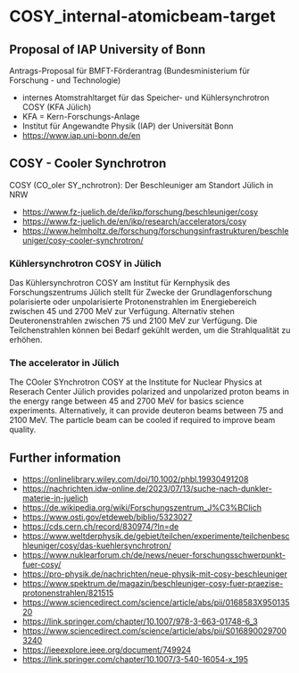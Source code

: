 # COSY_internal-atomicbeam-target

## Proposal of IAP University of Bonn 
Antrags-Proposal für BMFT-Förderantrag (Bundesministerium für Forschung - und Technologie)
- internes Atomstrahltarget für das Speicher- und Kühlersynchrotron COSY (KFA Jülich)
- KFA = Kern-Forschungs-Anlage
- Institut für Angewandte Physik (IAP) der Universität Bonn
- https://www.iap.uni-bonn.de/en

## COSY - Cooler Synchrotron
COSY (CO_oler SY_nchrotron): Der Beschleuniger am Standort Jülich in NRW
- https://www.fz-juelich.de/de/ikp/forschung/beschleuniger/cosy
- https://www.fz-juelich.de/en/ikp/research/accelerators/cosy
- https://www.helmholtz.de/forschung/forschungsinfrastrukturen/beschleuniger/cosy-cooler-synchrotron/

### Kühlersynchrotron COSY in Jülich
Das Kühlersynchrotron COSY am Institut für Kernphysik des Forschungszentrums Jülich stellt für Zwecke der Grundlagenforschung polarisierte 
oder unpolarisierte Protonenstrahlen im Energiebereich zwischen 45 und 2700 MeV zur Verfügung. Alternativ stehen Deuteronenstrahlen zwischen
75 und 2100 MeV zur Verfügung. Die Teilchenstrahlen können bei Bedarf gekühlt werden, um die Strahlqualität zu erhöhen.

### The accelerator in Jülich
The COoler SYnchrotron COSY at the Institute for Nuclear Physics at Reserach Center Jülich provides polarized and unpolarized proton beams
in the energy range between 45 and 2700 MeV for basics science experiments. Alternatively, it can provide deuteron beams between 75 and 
2100 MeV. The particle beam can be cooled if required to improve beam quality.

## Further information
- https://onlinelibrary.wiley.com/doi/10.1002/phbl.19930491208
- https://nachrichten.idw-online.de/2023/07/13/suche-nach-dunkler-materie-in-juelich
- https://de.wikipedia.org/wiki/Forschungszentrum_J%C3%BClich
- https://www.osti.gov/etdeweb/biblio/5323027
- https://cds.cern.ch/record/830974/?ln=de
- https://www.weltderphysik.de/gebiet/teilchen/experimente/teilchenbeschleuniger/cosy/das-kuehlersynchrotron/
- https://www.nuklearforum.ch/de/news/neuer-forschungsschwerpunkt-fuer-cosy/
- https://pro-physik.de/nachrichten/neue-physik-mit-cosy-beschleuniger
- https://www.spektrum.de/magazin/beschleuniger-cosy-fuer-praezise-protonenstrahlen/821515
- https://www.sciencedirect.com/science/article/abs/pii/0168583X95013520
- https://link.springer.com/chapter/10.1007/978-3-663-01748-6_3
- https://www.sciencedirect.com/science/article/abs/pii/S0168900297003240
- https://ieeexplore.ieee.org/document/749924
- https://link.springer.com/chapter/10.1007/3-540-16054-x_195
  
